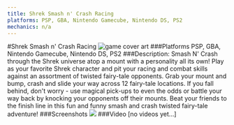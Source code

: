 ```yaml
---
title: Shrek Smash n' Crash Racing
platforms: PSP, GBA, Nintendo Gamecube, Nintendo DS, PS2
mechanics: n/a
---
```

#Shrek Smash n' Crash Racing
![game cover art](//images.igdb.com/igdb/image/upload/t_cover_big/nw3h09prv0cg6zkvjwzx.jpg "Logo Title Text 1")
###Platforms
PSP, GBA, Nintendo Gamecube, Nintendo DS, PS2
###Description:
Smash N' Crash through the Shrek universe atop a mount with a personality all its own! Play as your favorite Shrek character and pit your racing and combat skills against an assortment of twisted fairy-tale opponents. Grab your mount and bump, crash and slide your way across 12 fairy-tale locations. If you fall behind, don't worry - use magical pick-ups to even the odds or battle your way back by knocking your opponents off their mounts. Beat your friends to the finish line in this fun and funny smash and crash twisted fairy-tale adventure!
###Screenshots
<a target="_blank" href="//images.igdb.com/igdb/image/upload/t_cover_big/v6jpmuutzxr4tdujwqnc.jpg"><img src="//images.igdb.com/igdb/image/upload/t_thumb/v6jpmuutzxr4tdujwqnc.jpg"/></a>
###Video
[no videos yet...]
